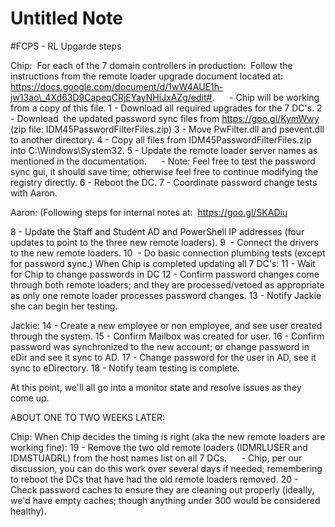 # Untitled Note

#FCPS - RL Upgarde steps

Chip:
 For each of the 7 domain controllers in production:
 Follow the instructions from the remote loader upgrade document located at: https://docs.google.com/document/d/1wW4AUE1h-jw13ao\_4Xd63D9CapeqCRjEYayNHiJxAZg/edit#.
     - Chip will be working from a copy of this file.
1 - Download all required upgrades for the 7 DC's.
2 - Download  the updated password sync files from https://goo.gl/KymWwy (zip file: IDM45PasswordFilterFiles.zip)
3 - Move PwFilter.dll and psevent.dll to another directory.
4 - Copy all files from IDM45PasswordFilterFiles.zip into C:\\Windows\\System32.
5 - Update the remote loader server names as mentioned in the documentation.
     - Note: Feel free to test the password sync gui, it should save time; otherwise feel free to continue modifying the registry directly.
6 - Reboot the DC.
7 - Coordinate password change tests with Aaron.

Aaron:
(Following steps for internal notes at:  https://goo.gl/SKADiu

8 - Update the Staff and Student AD and PowerShell IP addresses (four updates to point to the three new remote loaders).
9  - Connect the drivers to the new remote loaders.
10  - Do basic connection plumbing tests (except for password sync.)
When Chip is completed updating all 7 DC's:
11 - Wait for Chip to change passwords in DC
12 - Confirm password changes come through both remote loaders; and they are processed/vetoed as appropriate as only one remote loader processes password changes.
13 - Notify Jackie she can begin her testing.

Jackie:
14 - Create a new employee or non employee, and see user created through the system.
15 - Confirm Mailbox was created for user.
16 - Confirm password was synchronized to the new account; or change password in eDir and see it sync to AD.
17 - Change password for the user in AD, see it sync to eDirectory.
18 - Notify team testing is complete.

At this point, we'll all go into a monitor state and resolve issues as they come up.

ABOUT ONE TO TWO WEEKS LATER:

Chip:
When Chip decides the timing is right (aka the new remote loaders are working fine):
19 - Remove the two old remote loaders (IDMRLUSER and IDMSTUADRL) from the host names list on all 7 DCs.
     - Chip, per our discussion, you can do this work over several days if needed; remembering to reboot the DCs that have had the old remote loaders removed.
20 - Check password caches to ensure they are cleaning out properly (ideally, we'd have empty caches; though anything under 300 would be considered healthy).
